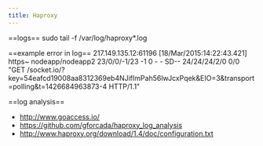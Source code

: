 ```yaml
---
title: Haproxy
---
```


==logs==
  sudo tail -f /var/log/haproxy*.log

==example error in log==
  217.149.135.12:61196 [18/Mar/2015:14:22:43.421] https~ nodeapp/nodeapp2 23/0/0/-1/23 -1 0 - - SD-- 24/24/24/2/0 0/0 "GET /socket.io/?key=54eafcd19008aa8312369eb4NJifImPah56lwJcxPqek&EIO=3&transport=polling&t=1426684963873-4 HTTP/1.1"
  
==log analysis==
* http://www.goaccess.io/
* https://github.com/gforcada/haproxy_log_analysis
* http://www.haproxy.org/download/1.4/doc/configuration.txt
